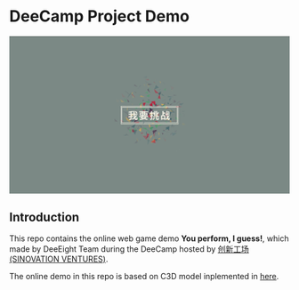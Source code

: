 # DeeCamp Project Demo

<p align="center"><img src="assets/demo.gif" align="center" width=800 height=auto/></p>

## Introduction
This repo contains the online web game demo **You perform, I guess!**, which made by DeeEight
Team during the DeeCamp hosted by [创新工场(SINOVATION VENTURES)](http://www.sinovationventures.com/).

The online demo in this repo is based on C3D model
inplemented in [here](https://github.com/jfzhang95/pytorch-c3d).


